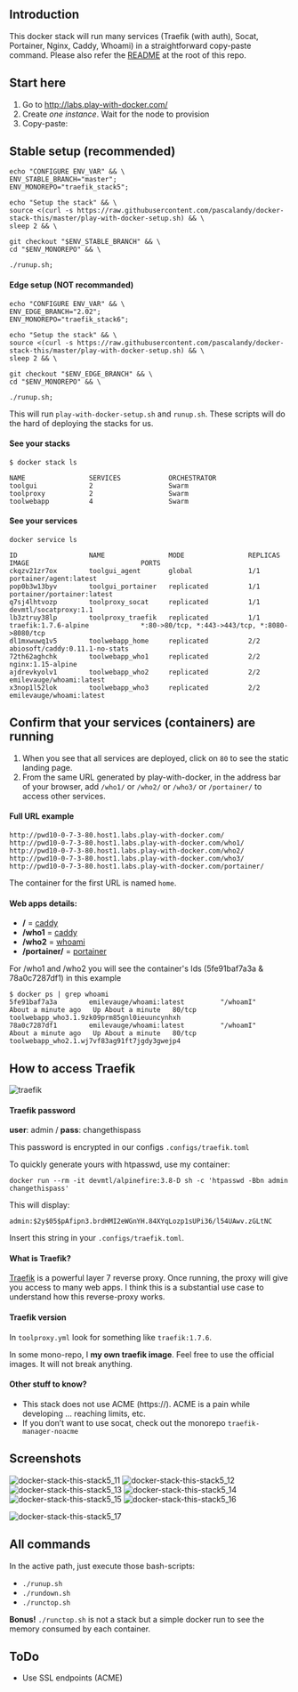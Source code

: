 ## Introduction

This docker stack will run many services (Traefik (with auth), Socat, Portainer, Nginx, Caddy, Whoami) in a straightforward copy-paste command. Please also refer the [README](https://github.com/pascalandy/docker-stack-this/blob/master/README.md) at the root of this repo.

## Start here
1. Go to http://labs.play-with-docker.com/ 
2. Create *one instance*. Wait for the node to provision
3. Copy-paste:

## Stable setup (recommended)

```
echo "CONFIGURE ENV_VAR" && \
ENV_STABLE_BRANCH="master";
ENV_MONOREPO="traefik_stack5";

echo "Setup the stack" && \
source <(curl -s https://raw.githubusercontent.com/pascalandy/docker-stack-this/master/play-with-docker-setup.sh) && \
sleep 2 && \

git checkout "$ENV_STABLE_BRANCH" && \
cd "$ENV_MONOREPO" && \

./runup.sh;
```

#### Edge setup (NOT recommanded)

```
echo "CONFIGURE ENV_VAR" && \
ENV_EDGE_BRANCH="2.02";
ENV_MONOREPO="traefik_stack6";

echo "Setup the stack" && \
source <(curl -s https://raw.githubusercontent.com/pascalandy/docker-stack-this/master/play-with-docker-setup.sh) && \
sleep 2 && \

git checkout "$ENV_EDGE_BRANCH" && \
cd "$ENV_MONOREPO" && \

./runup.sh;
```

This will run `play-with-docker-setup.sh` and `runup.sh`. These scripts will do the hard of deploying the stacks for us.


#### See your stacks

```
$ docker stack ls

NAME                SERVICES            ORCHESTRATOR
toolgui             2                   Swarm
toolproxy           2                   Swarm
toolwebapp          4                   Swarm
```


#### See your services

```
docker service ls

ID                  NAME                MODE                REPLICAS            IMAGE                            PORTS
ckqzv21zr7ox        toolgui_agent       global              1/1                 portainer/agent:latest
pop0b3w13byv        toolgui_portainer   replicated          1/1                 portainer/portainer:latest
q7sj4lhtvozp        toolproxy_socat     replicated          1/1                 devmtl/socatproxy:1.1
lb3ztruy38lp        toolproxy_traefik   replicated          1/1                 traefik:1.7.6-alpine             *:80->80/tcp, *:443->443/tcp, *:8080->8080/tcp
dl1mxwuwq1v5        toolwebapp_home     replicated          2/2                 abiosoft/caddy:0.11.1-no-stats
72th62aghchk        toolwebapp_who1     replicated          2/2                 nginx:1.15-alpine
ajdrevkyolv1        toolwebapp_who2     replicated          2/2                 emilevauge/whoami:latest
x3nop1l52lok        toolwebapp_who3     replicated          2/2                 emilevauge/whoami:latest
```

## Confirm that your services (containers) are running

1. When you see that all services are deployed, click on `80` to see the static landing page.
2. From the same URL generated by play-with-docker, in the address bar of your browser, add `/who1/` or `/who2/` or `/who3/` or `/portainer/` to access other services.


#### Full URL example

```
http://pwd10-0-7-3-80.host1.labs.play-with-docker.com/
http://pwd10-0-7-3-80.host1.labs.play-with-docker.com/who1/
http://pwd10-0-7-3-80.host1.labs.play-with-docker.com/who2/
http://pwd10-0-7-3-80.host1.labs.play-with-docker.com/who3/
http://pwd10-0-7-3-80.host1.labs.play-with-docker.com/portainer/
```

The container for the first URL is named `home`.


#### Web apps details:
- **/** = [caddy](https://github.com/pascalandy/caddy-securityheader)
- **/who1** = [caddy](https://github.com/pascalandy/caddy-securityheader)
- **/who2** = [whoami](https://hub.docker.com/r/emilevauge/whoami/)
- **/portainer/** = [portainer](https://hub.docker.com/r/portainer/portainer/)

For /who1 and /who2 you will see the container's Ids (5fe91baf7a3a & 78a0c7287df1) in this example

```
$ docker ps | grep whoami
5fe91baf7a3a        emilevauge/whoami:latest         "/whoamI"                About a minute ago   Up About a minute   80/tcp                      toolwebapp_who3.1.9zk09prm85gnl0ieuuncynhxh
78a0c7287df1        emilevauge/whoami:latest         "/whoamI"                About a minute ago   Up About a minute   80/tcp                      toolwebapp_who2.1.wj7vf83ag91ft7jgdy3gwejp4
```


## How to access Traefik

![traefik](https://user-images.githubusercontent.com/6694151/50121682-86334d80-0227-11e9-8f25-93dd8714d306.jpg)


#### Traefik password

**user**: admin / **pass**: changethispass

This password is encrypted in our configs `.configs/traefik.toml`

To quickly generate yours with htpasswd, use my container:

```
docker run --rm -it devmtl/alpinefire:3.8-D sh -c 'htpasswd -Bbn admin changethispass'  
``` 

This will display:

``` 
admin:$2y$05$pAfipn3.brdHMI2eWGnYH.84XYqLozp1sUPi36/l54UAwv.zGLtNC
```

Insert this string in your `.configs/traefik.toml`.

#### What is Traefik?

[Traefik](https://docs.traefik.io/configuration/backends/docker/) is a powerful layer 7 reverse proxy. Once running, the proxy will give you access to many web apps. I think this is a substantial use case to understand how this reverse-proxy works.

#### Traefik version 

In `toolproxy.yml` look for something like `traefik:1.7.6`.

In some mono-repo, I **my own traefik image**. Feel free to use the official images. It will not break anything.

#### Other stuff to know?

- This stack does not use ACME (https://). ACME is a pain while developing … reaching limits, etc.
- If you don’t want to use socat, check out the monorepo `traefik-manager-noacme`

## Screenshots

![docker-stack-this-stack5_11](https://user-images.githubusercontent.com/6694151/34073735-76c60ae2-e26e-11e7-85a1-755a7177b3f2.jpg)
![docker-stack-this-stack5_12](https://user-images.githubusercontent.com/6694151/34073736-76d461c8-e26e-11e7-9aea-c8dbc049a383.jpg)
![docker-stack-this-stack5_13](https://user-images.githubusercontent.com/6694151/34073737-76e1d998-e26e-11e7-8b7c-c619e91adadd.jpg)
![docker-stack-this-stack5_14](https://user-images.githubusercontent.com/6694151/34073738-76f163ae-e26e-11e7-86d7-27ea62ae3284.jpg)
![docker-stack-this-stack5_15](https://user-images.githubusercontent.com/6694151/34073739-77006d4a-e26e-11e7-8f2e-cbd4268ea403.jpg)
![docker-stack-this-stack5_16](https://user-images.githubusercontent.com/6694151/49540846-158f4700-f89f-11e8-8e14-ceca2ff2b910.jpg)

![docker-stack-this-stack5_17](https://user-images.githubusercontent.com/6694151/49540848-1922ce00-f89f-11e8-9fdc-b6fce70825c8.jpg)

## All commands
In the active path, just execute those bash-scripts:

- `./runup.sh`
- `./rundown.sh`
- `./runctop.sh`

**Bonus!** `./runctop.sh` is not a stack but a simple docker run to see the memory consumed by each container.

## ToDo
 
- Use SSL endpoints (ACME)
